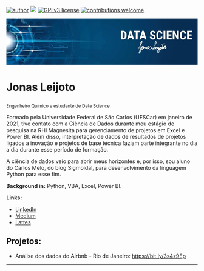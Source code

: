 [![author](https://img.shields.io/badge/author-jonasleijoto-red.svg)](https://www.linkedin.com/in/jonasleijoto/) [![](https://img.shields.io/badge/python-3.7+-blue.svg)](https://www.python.org/downloads/release/python-365/) [![GPLv3 license](https://img.shields.io/badge/License-GPLv3-blue.svg)](http://perso.crans.org/besson/LICENSE.html) [![contributions welcome](https://img.shields.io/badge/contributions-welcome-brightgreen.svg?style=flat)](https://github.com/jonasleijoto/data_science/issues)

<p align="center">
  <img src="Banner Jonas Leijoto.jpeg" >
</p>

# Jonas Leijoto
<sub>Engenheiro Químico e estudante de Data Science</sub>

Formado pela Universidade Federal de São Carlos (UFSCar) em janeiro de 2021, tive contato com a Ciência de Dados durante meu estágio de pesquisa na RHI Magnesita para gerenciamento de projetos em Excel e Power BI. Além disso, interpretação de dados de resultados de projetos ligados a inovação e projetos de base técnica faziam parte integrante no dia a dia durante esse período de formação.

A ciência de dados veio para abrir meus horizontes e, por isso, sou aluno do Carlos Melo, do blog Sigmoidal, para desenvolvimento da linguagem Python para esse fim.

**Background in:** Python, VBA, Excel, Power BI.

**Links:**
* [LinkedIn](https://www.linkedin.com/in/jonasleijoto/)
* [Medium](leijoto-jonas.medium.com)
* [Lattes](http://lattes.cnpq.br/9302847012978372)


## Projetos:
* Análise dos dados do Airbnb - Rio de Janeiro: https://bit.ly/3s4z9Ep

---
